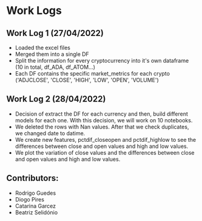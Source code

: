 # Work Logs

 
## Work Log 1 (27/04/2022)

- Loaded the excel files
- Merged them into a single DF
- Split the information for every cryptocurrency into it's own dataframe (10 in total, df_ADA, df_ATOM...) 
- Each DF contains the specific market_metrics for each crypto ('ADJCLOSE', 'CLOSE', 'HIGH', 'LOW', 'OPEN', 'VOLUME')

## Work Log 2 (28/04/2022)
- Decision of extract the DF for each currency and then, build different models for each one. With this decision, we will work on 10 notebooks.
- We deleted the rows with Nan values. After that we check duplicates, we changed date to datime.
- We create new features, pctdif_closeopen and pctdif_highlow to see the differences between close and open values and high and low values.
- We plot the variation of close values and the differences between close and open values and high and low values.


## Contributors:

- Rodrigo Guedes
- Diogo Pires 
- Catarina Garcez
- Beatriz Selidónio

